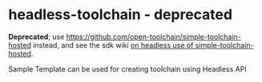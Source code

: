 # headless-toolchain - deprecated

**Deprecated**; use https://github.com/open-toolchain/simple-toolchain-hosted instead, and see the sdk wiki [on headless use of simple-toolchain-hosted](https://github.com/open-toolchain/sdk/wiki/Toolchain-Creation-page-parameters#sample-script-and-output-for-simple-toolchain-hosted-cloud-foundry-template).

Sample Template can be used for creating toolchain using Headless API